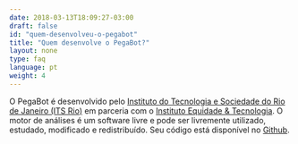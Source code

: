 ```yaml
---
date: 2018-03-13T18:09:27-03:00
draft: false
id: "quem-desenvolveu-o-pegabot"
title: "Quem desenvolve o PegaBot?"
layout: none
type: faq
language: pt
weight: 4
---
```

O PegaBot é desenvolvido pelo [Instituto do Tecnologia e Sociedade do Rio de Janeiro (ITS Rio)](https://itsrio.org/) em parceria com o [Instituto Equidade &amp; Tecnologia](http://tecnologiaequidade.org.br/). O motor de análises é um software livre e pode ser livremente utilizado, estudado, modificado e redistribuído. Seu código está disponível no [Github](https://github.com/AppCivico/pegabot).
